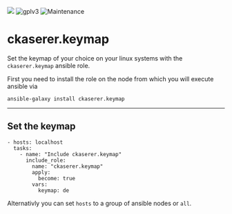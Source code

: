 [![](https://img.shields.io/travis/com/ckaserer/ansible-role-keymap/master?style=flat-square)](https://travis-ci.com/ckaserer/ansible-role-keymap)
![gplv3](https://img.shields.io/badge/license-GPL%20v3.0-brightgreen.svg?style=flat-square)
![Maintenance](https://img.shields.io/maintenance/yes/2021?style=flat-square)

# ckaserer.keymap

Set the keymap of your choice on your linux systems with the `ckaserer.keymap` ansible role.

First you need to install the role on the node from which you will execute ansible via

```
ansible-galaxy install ckaserer.keymap
```

---

## Set the keymap

```
- hosts: localhost
  tasks:
    - name: "Include ckaserer.keymap"
      include_role:
        name: "ckaserer.keymap"
        apply:
          become: true
        vars:
          keymap: de
```

Alternativly you can set `hosts` to a group of ansible nodes or `all`.
